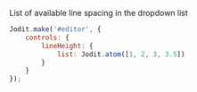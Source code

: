 List of available line spacing in the dropdown list

```js
Jodit.make('#editor', {
	controls: {
		lineHeight: {
			list: Jodit.atom([1, 2, 3, 3.5])
		}
	}
});
```
